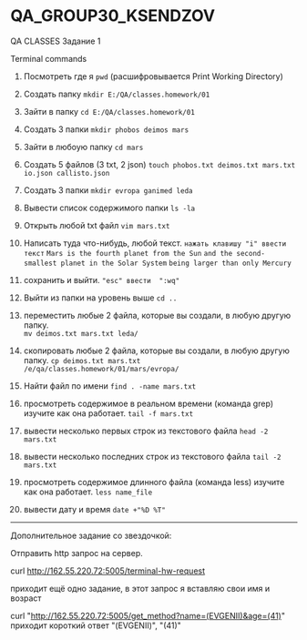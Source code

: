 # QA_GROUP30_KSENDZOV
QA CLASSES
Задание 1

Terminal commands

1) Посмотреть где я            ```pwd``` (расшифровывается Print Working Directory)
2) Создать папку               ```mkdir E:/QA/classes.homework/01```
3) Зайти в папку               ```cd E:/QA/classes.homework/01```
4) Создать 3 папки             ```mkdir phobos deimos mars```
5) Зайти в любоую папку        ```cd mars```
6) Создать 5 файлов (3 txt, 2 json)     ```touch phobos.txt deimos.txt mars.txt io.json callisto.json```
7) Создать 3 папки                     ```mkdir evropa ganimed leda```
8) Вывести список содержимого папки    ```ls -la```     
9) Открыть любой txt файл                    ```vim mars.txt```
10) Написать туда что-нибудь, любой текст.   ```нажать клавишу "i" ввести текст```
                                ```Mars is the fourth planet from the Sun```
                                ```and the second-smallest planet in the Solar System```
                                ```being larger than only Mercury```
11) сохранить и выйти.                 ```"esc" ввести  ":wq"```
12) Выйти из папки на уровень выше            ```cd ..```
13) переместить любые 2 файла, которые вы создали, в любую другую папку.   
```mv deimos.txt mars.txt leda/```
                                                                          
14) скопировать любые 2 файла, которые вы создали, в любую другую папку.   ```cp deimos.txt mars.txt /e/qa/classes.homework/01/mars/evropa/``` 
                                                                           
15) Найти файл по имени         ```find . -name mars.txt```
16) просмотреть содержимое в реальном времени (команда grep) изучите как она работает.  ```tail -f mars.txt``` 
                                                                                       
17) вывести несколько первых строк из текстового файла       ```head -2 mars.txt```
18) вывести несколько последних строк из текстового файла    ```tail -2 mars.txt```
19) просмотреть содержимое длинного файла (команда less) изучите как она работает.   ```less name_file```
20) вывести дату и время    ```date +"%D %T"```
---

Дополнительное задание со звездочкой:


Отправить http запрос на сервер. 

curl http://162.55.220.72:5005/terminal-hw-request

приходит ещё одно задание, в этот запрос я вставляю свои имя и возраст

curl "http://162.55.220.72:5005/get_method?name=(EVGENII)&age=(41)"
приходит короткий ответ 
  "(EVGENII)",
  "(41)"
